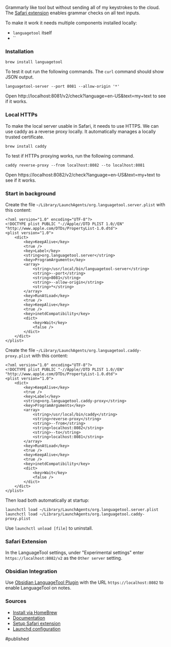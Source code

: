 Grammarly like tool but without sending all of my keystrokes to the cloud. The [Safari extension](https://apps.apple.com/app/languagetool-for-safari/id1534275760) enables grammar checks on all text inputs. 

To make it work it needs multiple components installed locally:
* `languagetool` itself 
* ``

### Installation
```
brew install languagetool
```

To test it out run the following commands. The `curl` command should show JSON output.
```
languagetool-server --port 8081 --allow-origin '*'
```
Open http://localhost:8081/v2/check?language=en-US&text=my+text to see if it works.

### Local HTTPs
To make the local server usable in Safari, it needs to use HTTPS. We can use caddy as a reverse proxy locally. It automatically manages a locally trusted certificate.

```
brew install caddy
```

To test if HTTPs proxying works, run the following command. 
```
caddy reverse-proxy --from localhost:8082 --to localhost:8081
```

Open https://localhost:8082/v2/check?language=en-US&text=my+text to see if it works. 

### Start in background
Create the file `~/Library/LaunchAgents/org.languagetool.server.plist` with this content:
```
<?xml version="1.0" encoding="UTF-8"?>
<!DOCTYPE plist PUBLIC "-//Apple//DTD PLIST 1.0//EN" "http://www.apple.com/DTDs/PropertyList-1.0.dtd">
<plist version="1.0">
    <dict>
        <key>KeepAlive</key>
        <true />
        <key>Label</key>
        <string>org.languagetool.server</string>
        <key>ProgramArguments</key>
        <array>
            <string>/usr/local/bin/languagetool-server</string>
            <string>--port</string>
            <string>8081</string>
            <string>--allow-origin</string>
            <string>*</string>
        </array>
        <key>RunAtLoad</key>
        <true />
        <key>KeepAlive</key>
        <true />
        <key>inetdCompatibility</key>
        <dict>
            <key>Wait</key>
            <false />
        </dict>
    </dict>
</plist>
```

Create the file `~/Library/LaunchAgents/org.languagetool.caddy-proxy.plist` with this content:
```
<?xml version="1.0" encoding="UTF-8"?>
<!DOCTYPE plist PUBLIC "-//Apple//DTD PLIST 1.0//EN" "http://www.apple.com/DTDs/PropertyList-1.0.dtd">
<plist version="1.0">
    <dict>
        <key>KeepAlive</key>
        <true />
        <key>Label</key>
        <string>org.languagetool.caddy-proxy</string>
        <key>ProgramArguments</key>
        <array>
            <string>/usr/local/bin/caddy</string>
            <string>reverse-proxy</string>
            <string>--from</string>
            <string>localhost:8082</string>
            <string>--to</string>
            <string>localhost:8081</string>
        </array>
        <key>RunAtLoad</key>
        <true />
        <key>KeepAlive</key>
        <true />
        <key>inetdCompatibility</key>
        <dict>
            <key>Wait</key>
            <false />
        </dict>
    </dict>
</plist>
```

Then load both automatically at startup:
```
launchctl load ~/Library/LaunchAgents/org.languagetool.server.plist
launchctl load ~/Library/LaunchAgents/org.languagetool.caddy-proxy.plist
```

Use `launchctl unload [file]` to uninstall.

### Safari Extension
In the LanguageTool settings, under "Experimental settings" enter `https://localhost:8082/v2` as the `Other server` setting. 

### Obsidian Integration
Use [Obsidian LanguageTool Plugin](https://github.com/Clemens-E/obsidian-languagetool-plugin) with the URL `https://localhost:8082` to enable LanguageTool on notes.

### Sources
- [Install via HomeBrew](https://tex.stackexchange.com/questions/538530/how-to-setup-languagetool-for-texstudio-installed-via-homebrew-on-macos)
- [Documentation](https://dev.languagetool.org/http-server)
- [Setup Safari extension](https://forum.languagetool.org/t/languagetool-for-safari/5554/22)
- [Launchd configuration](https://www.launchd.info)


#published 